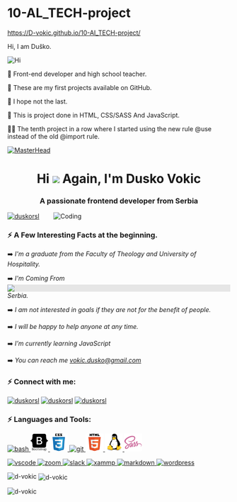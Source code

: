 # 10-AL_TECH-project
 https://D-vokic.github.io/10-AI_TECH-project/

Hi, I am Duško.

![Hi](https://github.com/Duskorsl/Front-end-development/assets/105879280/c6ce2714-e75c-48d1-a0f0-2792f5bfbfdc)


🤝 Front-end developer and high school teacher.

🌱 These are my first projects available on GitHub.

🔭 I hope not the last.

👯 This is project done in HTML, CSS/SASS And JavaScript.

👨‍💻 The tenth project in a row where I started using the new rule @use instead of the old @import rule.

[![MasterHead](https://mir-s3-cdn-cf.behance.net/project_modules/fs/54b6c068097599.5b50bca476b9b.gif)](https://duskovokic.com/)
<h1 align="center">Hi <img src="https://github.com/TheDudeThatCode/TheDudeThatCode/blob/master/Assets/Hi.gif" width="35" /> Again, I'm Dusko Vokic</h1>
<h3 align="center">A passionate frontend developer from Serbia</h3>
<img align="right" alt="Coding" width="400" src="https://cdn.dribbble.com/users/1162077/screenshots/3848914/programmer.gif">

<p align="left"> <a href="https://twitter.com/duskorsl" target="blank"><img src="https://img.shields.io/twitter/follow/duskorsl?logo=twitter&style=for-the-badge" alt="duskorsl" /></a> </p>


  <h3 align="left">⚡ A Few Interesting Facts at the beginning.</h3>
  
:arrow_right: *I'm a graduate from the Faculty of Theology and University of Hospitality.*


:arrow_right: *I'm Coming From  <img style="display: block;-webkit-user-select: none;margin: auto;background-color: hsl(0, 0%, 90%);transition: background-color 300ms;" src="https://upload.wikimedia.org/wikipedia/commons/thumb/f/ff/Flag_of_Serbia.svg/32px-Flag_of_Serbia.svg.png"> 
 Serbia.*


:arrow_right: *I am not interested in goals if they are not for the benefit of people.*


:arrow_right: *I will be happy to help anyone at any time.*


:arrow_right: *I’m currently learning JavaScript*


:arrow_right: *You can reach me vokic.dusko@gmail.com*


<h3 align="left">⚡ Connect with me:</h3>
<p align="left">
<a href="https://twitter.com/duskorsl" target="blank"><img align="center" src="https://raw.githubusercontent.com/rahuldkjain/github-profile-readme-generator/master/src/images/icons/Social/twitter.svg" alt="duskorsl" height="30" width="40" /></a>
<a href="https://fb.com/duskorsl" target="blank"><img align="center" src="https://raw.githubusercontent.com/rahuldkjain/github-profile-readme-generator/master/src/images/icons/Social/facebook.svg" alt="duskorsl" height="30" width="40" /></a>
<a href="https://instagram.com/duskorsl" target="blank"><img align="center" src="https://raw.githubusercontent.com/rahuldkjain/github-profile-readme-generator/master/src/images/icons/Social/instagram.svg" alt="duskorsl" height="30" width="40" /></a>
</p>

<h3 align="left">⚡ Languages and Tools:</h3>
<p align="left"> <a href="https://www.gnu.org/software/bash/" target="_blank" rel="noreferrer"> <img src="https://www.vectorlogo.zone/logos/gnu_bash/gnu_bash-icon.svg" alt="bash" width="40" height="40"/> </a> <a href="https://getbootstrap.com" target="_blank" rel="noreferrer"> <img src="https://raw.githubusercontent.com/devicons/devicon/master/icons/bootstrap/bootstrap-plain-wordmark.svg" alt="bootstrap" width="40" height="40"/> </a> <a href="https://www.w3schools.com/css/" target="_blank" rel="noreferrer"> <img src="https://raw.githubusercontent.com/devicons/devicon/master/icons/css3/css3-original-wordmark.svg" alt="css3" width="40" height="40"/> </a> <a href="https://git-scm.com/" target="_blank" rel="noreferrer"> <img src="https://www.vectorlogo.zone/logos/git-scm/git-scm-icon.svg" alt="git" width="40" height="40"/> </a> <a href="https://www.w3.org/html/" target="_blank" rel="noreferrer"> <img src="https://raw.githubusercontent.com/devicons/devicon/master/icons/html5/html5-original-wordmark.svg" alt="html5" width="40" height="40"/> </a> <a href="https://www.linux.org/" target="_blank" rel="noreferrer"> <img src="https://raw.githubusercontent.com/devicons/devicon/master/icons/linux/linux-original.svg" alt="linux" width="40" height="40"/> </a> <a href="https://sass-lang.com" target="_blank" rel="noreferrer"> <img src="https://raw.githubusercontent.com/devicons/devicon/master/icons/sass/sass-original.svg" alt="sass" width="40" height="40"/> 

</a> <a href=""> <img src="https://img.shields.io/badge/Visual_Studio-5C2D91?style=for-the-badge&logo=visual%20studio&logoColor=white " alt="vscode" width="120" height="40"/> </a> <a href=""> <img src="https://img.shields.io/badge/Zoom-2D8CFF?style=for-the-badge&logo=zoom&logoColor=white" alt="zoom" width="120" height="40"/> </a> <a href=""> <img src="https://img.shields.io/badge/Slack-4A154B?style=for-the-badge&logo=slack&logoColor=white" alt="slack" width="120" height="40"/> </a> <a href=""> <img src="https://img.shields.io/badge/Xampp-F37623?style=for-the-badge&logo=xampp&logoColor=white" alt="xammp" width="120" height="40"/> </a> <a href=""> <img src="https://img.shields.io/badge/Markdown-000000?style=for-the-badge&logo=markdown&logoColor=white" alt="markdown" width="120" height="40"/> </a> <a href=""> <img src="https://img.shields.io/badge/Wordpress-21759B?style=for-the-badge&logo=wordpress&logoColor=white" alt="wordpress" width="120" height="40"/> </a> </p>




<p><img align="left" src="https://github-readme-stats.vercel.app/api/top-langs?username=d-vokic&show_icons=true&locale=en&layout=compact" alt="d-vokic" /></p>

<p>&nbsp;<img align="center" src="https://github-readme-stats.vercel.app/api?username=d-vokic&show_icons=true&locale=en" alt="d-vokic" /></p>

<p><img align="center" src="https://github-readme-streak-stats.herokuapp.com/?user=d-vokic&" alt="d-vokic" /></p>
